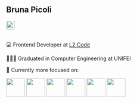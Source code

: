 ## Bruna Picoli
<a href="https://www.linkedin.com/in/brunapicoli/">
    <img src="https://img.shields.io/badge/LinkedIn-0077B5?style=for-the-badge&logo=linkedin&logoColor=white" height="23" />
</a>  

<br />
<br />

💻 Frontend Developer at [L2 Code](https://www.l2code.com.br)

👩🏻‍🎓 Graduated in Computer Engineering at UNIFEI

🎯 Currently more focused on: 

<div display="flex">
  <img src="https://cdn.jsdelivr.net/gh/devicons/devicon/icons/html5/html5-original.svg" width="50" />      
  <img src="https://cdn.jsdelivr.net/gh/devicons/devicon/icons/css3/css3-original.svg" width="50" />
  <img src="https://cdn.jsdelivr.net/gh/devicons/devicon/icons/javascript/javascript-original.svg" width="50" />  
  <img src="https://cdn.jsdelivr.net/gh/devicons/devicon/icons/typescript/typescript-original.svg" width="50" />        
  <img src="https://cdn.jsdelivr.net/gh/devicons/devicon/icons/react/react-original.svg" width="50" />   
  <img src="https://cdn.jsdelivr.net/gh/devicons/devicon/icons/sass/sass-original.svg" width="50" />
</div>
